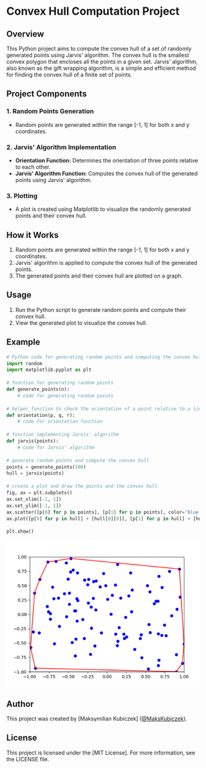 # Convex Hull Computation Project

## Overview

This Python project aims to compute the convex hull of a set of randomly generated points using Jarvis' algorithm. The convex hull is the smallest convex polygon that encloses all the points in a given set. Jarvis' algorithm, also known as the gift wrapping algorithm, is a simple and efficient method for finding the convex hull of a finite set of points.

## Project Components

### 1. Random Points Generation

- Random points are generated within the range [-1, 1] for both x and y coordinates.

### 2. Jarvis' Algorithm Implementation

- **Orientation Function:** Determines the orientation of three points relative to each other.
- **Jarvis' Algorithm Function:** Computes the convex hull of the generated points using Jarvis' algorithm.

### 3. Plotting

- A plot is created using Matplotlib to visualize the randomly generated points and their convex hull.

## How it Works

1. Random points are generated within the range [-1, 1] for both x and y coordinates.
2. Jarvis' algorithm is applied to compute the convex hull of the generated points.
3. The generated points and their convex hull are plotted on a graph.

## Usage

1. Run the Python script to generate random points and compute their convex hull.
2. View the generated plot to visualize the convex hull.

## Example

```python
# Python code for generating random points and computing the convex hull
import random
import matplotlib.pyplot as plt

# function for generating random points
def generate_points(n):
    # code for generating random points

# helper function to check the orientation of a point relative to a line
def orientation(p, q, r):
    # code for orientation function

# function implementing Jarvis' algorithm
def jarvis(points):
    # code for Jarvis' algorithm

# generate random points and compute the convex hull
points = generate_points(100)
hull = jarvis(points)

# create a plot and draw the points and the convex hull
fig, ax = plt.subplots()
ax.set_xlim([-1, 1])
ax.set_ylim([-1, 1])
ax.scatter([p[0] for p in points], [p[1] for p in points], color='blue')
ax.plot([p[0] for p in hull] + [hull[0][0]], [p[1] for p in hull] + [hull[0][1]], color='red')

plt.show()

```

![Example](EXAMPLE.png)

## Author

This project was created by [Maksymilian Kubiczek] ([@MaksKubiczek](https://github.com/MaksKubiczek)).

## License

This project is licensed under the [MIT License]. For more information, see the LICENSE file.